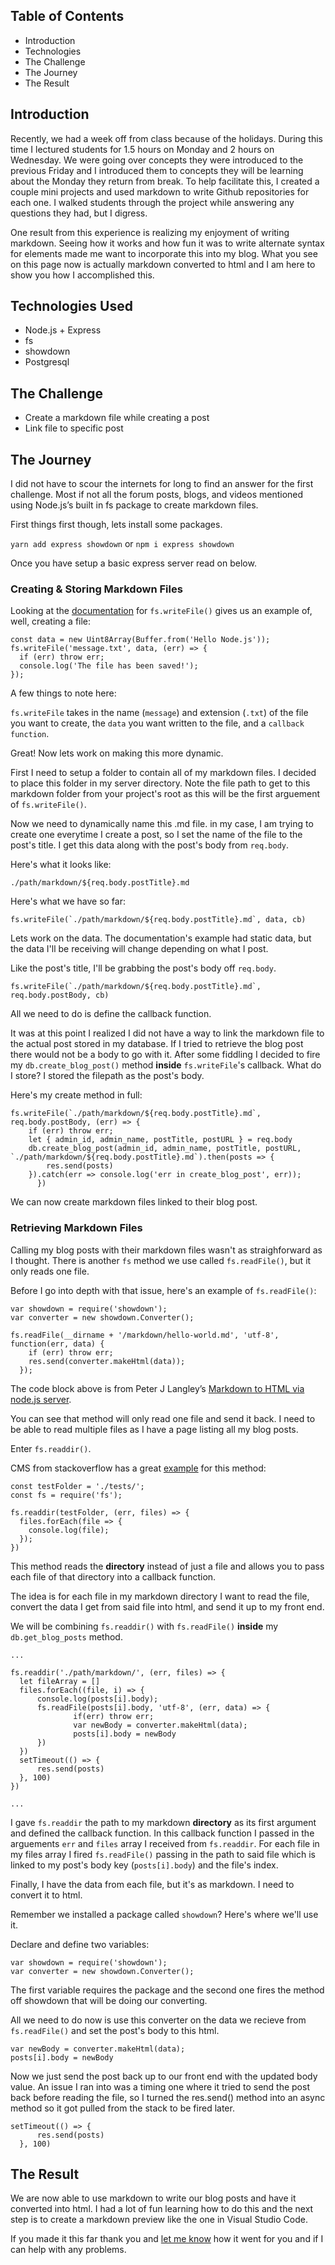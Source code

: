 ## **Table of Contents**
- Introduction
- Technologies
- The Challenge
- The Journey
- The Result

## **Introduction**

Recently, we had a week off from class because of the holidays.  During this time I lectured students for 1.5 hours on Monday and 2 hours on Wednesday.  We were going over concepts they were introduced to the previous Friday and I introduced them to concepts they will be learning about the Monday they return from break.  To help facilitate this, I created a couple mini projects and used markdown to write Github repositories for each one.  I walked students through the project while answering any questions they had, but I digress.

One result from this experience is realizing my enjoyment of writing markdown.  Seeing how it works and how fun it was to write alternate syntax for elements made me want to incorporate this into my blog.  What you see on this page now is actually markdown converted to html and I am here to show you how I accomplished this.

## **Technologies Used**

- Node.js + Express
- fs
- showdown
- Postgresql

## **The Challenge**

- Create a markdown file while creating a post
- Link file to specific post

## **The Journey**

I did not have to scour the internets for long to find an answer for the first challenge.  Most if not all the forum posts, blogs, and videos mentioned using Node.js’s built in fs package to create markdown files.

First things first though, lets install some packages.

```yarn add express showdown``` or ```npm i express showdown```

Once you have setup a basic express server read on below.

### **Creating & Storing Markdown Files**
Looking at the <a href="https://nodejs.org/api/fs.html#fs_fs_writefile_file_data_options_callback" target="_blank">documentation</a> for ```fs.writeFile()``` gives us an example of, well, creating a file:

```
const data = new Uint8Array(Buffer.from('Hello Node.js'));
fs.writeFile('message.txt', data, (err) => {
  if (err) throw err;
  console.log('The file has been saved!');
});
```
A few things to note here:

```fs.writeFile``` takes in the name (```message```) and extension (```.txt```) of the file you want to create, the ```data``` you want written to the file, and a ```callback function```.

Great!  Now lets work on making this more dynamic.

First I need to setup a folder to contain all of my markdown files.  I decided to place this folder in my server directory.  Note the file path to get to this markdown folder from your project's root as this will be the first arguement of ```fs.writeFile()```.

Now we need to dynamically name this .md file.  in my case, I am trying to create one everytime I create a post, so I set the name of the file to the post's title.  I get this data along with the post's body from ```req.body```.



Here's what it looks like:

```
./path/markdown/${req.body.postTitle}.md
```

Here's what we have so far:

```
fs.writeFile(`./path/markdown/${req.body.postTitle}.md`, data, cb)
```

Lets work on the data.  The documentation's example had static data, but the data I'll be receiving will change depending on what I post.

Like the post's title, I'll be grabbing the post's body off ```req.body```.

```
fs.writeFile(`./path/markdown/${req.body.postTitle}.md`, req.body.postBody, cb)
```

All we need to do is define the callback function.

It was at this point I realized I did not have a way to link the markdown file to the actual post stored in my database.  If I tried to retrieve the blog post there would not be a body to go with it.  After some fiddling I decided to fire my ```db.create_blog_post()``` method **inside** ```fs.writeFile```'s callback.  What do I store?  I stored the filepath as the post's body.

Here's my create method in full:

```
fs.writeFile(`./path/markdown/${req.body.postTitle}.md`, req.body.postBody, (err) => {
    if (err) throw err;
    let { admin_id, admin_name, postTitle, postURL } = req.body
    db.create_blog_post(admin_id, admin_name, postTitle, postURL, `./path/markdown/${req.body.postTitle}.md`).then(posts => {
        res.send(posts)
    }).catch(err => console.log('err in create_blog_post', err));
      })
```

We can now create markdown files linked to their blog post.
### **Retrieving Markdown Files**

Calling my blog posts with their markdown files wasn't as straighforward as I thought.  There is another ```fs``` method we use called ```fs.readFile()```, but it only reads one file.

Before I go into depth with that issue, here's an example of ```fs.readFile()```:

```
var showdown = require('showdown');
var converter = new showdown.Converter();

fs.readFile(__dirname + '/markdown/hello-world.md', 'utf-8', function(err, data) {
    if (err) throw err;
    res.send(converter.makeHtml(data));
  });
```
The code block above is from Peter J Langley’s <a href="https://guides.codechewing.com/markdown-to-html-node-js-server" target="_blank">Markdown to HTML via node.js server</a>.

You can see that method will only read one file and send it back.  I need to be able to read multiple files as I have a page listing all my blog posts.

Enter ```fs.readdir()```.

CMS from stackoverflow has a great <a href="https://stackoverflow.com/questions/2727167/how-do-you-get-a-list-of-the-names-of-all-files-present-in-a-directory-in-node-j" target="_blank">example</a> for this method:

```
const testFolder = './tests/';
const fs = require('fs');

fs.readdir(testFolder, (err, files) => {
  files.forEach(file => {
    console.log(file);
  });
})
```

This method reads the **directory** instead of just a file and allows you to pass each file of that directory into a callback function.

The idea is for each file in my markdown directory I want to read the file, convert the data I get from said file into html, and send it up to my front end.

We will be combining ```fs.readdir()``` with ```fs.readFile()``` **inside** my ```db.get_blog_posts``` method.

```
...

fs.readdir('./path/markdown/', (err, files) => {
  let fileArray = []
  files.forEach((file, i) => {
      console.log(posts[i].body);
      fs.readFile(posts[i].body, 'utf-8', (err, data) => {
              if(err) throw err;  
              var newBody = converter.makeHtml(data);
              posts[i].body = newBody
      })
  })
  setTimeout(() => {
      res.send(posts)
  }, 100)
})

...
```

I gave ```fs.readdir``` the path to my markdown **directory** as its first argument and defined the callback function.  In this callback function I passed in the arguements ```err``` and ```files``` array I received from ```fs.readdir```. For each file in my files array I fired ```fs.readFile()``` passing in the path to said file which is linked to my post's body key (```posts[i].body```) and the file's index.

Finally, I have the data from each file, but it's as markdown.  I need to convert it to html.

Remember we installed a package called ```showdown```?  Here's where we'll use it.

Declare and define two variables:

```
var showdown = require('showdown');
var converter = new showdown.Converter();
```

The first variable requires the package and the second one fires the method off showdown that will be doing our converting.

All we need to do now is use this converter on the data we recieve from ```fs.readFile()``` and set the post's body to this html.

```
var newBody = converter.makeHtml(data);
posts[i].body = newBody
```

Now we just send the post back up to our front end with the updated body value.  An issue I ran into was a timing one where it tried to send the post back before reading the file, so I turned the res.send() method into an async method so it got pulled from the stack to be fired later.

```
setTimeout(() => {
      res.send(posts)
  }, 100)
```


## **The Result**

We are now able to use markdown to write our blog posts and have it converted into html.  I had a lot of fun learning how to do this and the next step is to create a markdown preview like the one in Visual Studio Code.

If you made it this far thank you and <a href="https://www.seanparmar.com/#contact-form" target="_blank">let me know</a> how it went for you and if I can help with any problems.